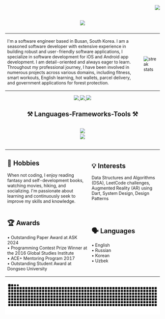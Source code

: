 <img align="right" src="https://visitor-badge.laobi.icu/badge?page_id=Sardor6628.Sardor6628" />
<h1 align="center">
    <img src="https://readme-typing-svg.herokuapp.com/?font=Righteous&size=35&center=true&vCenter=true&width=500&height=70&duration=4000&lines=Hi+There!+👋;+I'm+Sardor+(aka+Sam)!;" />
</h1>
<table>
  <tr>
	      <td>

I'm a software engineer based in Busan, South Korea. I am a seasoned software developer with extensive experience in building robust and user-friendly software applications, I specialize in software development for iOS and Android app development. I am detail-oriented and always eager to learn. Throughout my professional journey, I have been involved in numerous projects across various domains, including fitness, smart workouts, English learning, hot wallets, parcel delivery, and government applications for forest protection.
    </td>
    <td>
    
 <img width=2000 src="https://github-readme-streak-stats-salesp07.vercel.app/?user=Sardor6628&count_private=true&theme=react&border_radius=10" alt="streak stats"/>
 </td>
 </td>
 </table>

 </div>
 
<div align="center"> 
  <a href="mailto:sardorkun1996@gmail.com">
    <img src="https://img.shields.io/badge/Gmail-333333?style=for-the-badge&logo=gmail&logoColor=red" />
  </a>
  <a href="https://linkedin.com/in/sardor-ibrokhimov" target="_blank">
    <img src="https://img.shields.io/badge/LinkedIn-0077B5?style=for-the-badge&logo=linkedin&logoColor=white" target="_blank" />
  </a>
  <a href="https://facebook.com/sardor.ibragimov.773" target="_blank">
     <img src="https://img.shields.io/badge/Facebook-4267B2?style=for-the-badge&logo=facebook&logoColor=white" target="_blank" /> 
	  
  </a>
</div>
<h2 align="center">⚒️ Languages-Frameworks-Tools ⚒️</h2>
<br/>
<div align="center">
    <img src="https://skillicons.dev/icons?i=flutter,dart,firebase,vscode,github,androidstudio,discord,notion,postman,pycharm" />
		<br/>
    <img src="https://skillicons.dev/icons?i=raspberrypi,figma,latex,git,python,java,mysql,flask" /><br>
	
</div>
		<br/>

<table>
  <tr>
    <td>
      <h2>🎸 Hobbies</h2>
      <p>When not coding, I enjoy reading fantasy and self-development books, watching movies, hiking, and socializing. I'm passionate about learning and continuously seek to improve my skills and knowledge.</p>
    </td>
    <td>
      <h2>💡 Interests</h2>
      <p>Data Structures and Algorithms (DSA), LeetCode challenges, Augmented Reality (AR) using Dart, System Design, Design Patterns</p>
    </td>
  </tr>
  <tr>
    <td>
      <h2>🏆 Awards</h2>
      <p>• Outstanding Paper Award at ASK 2024<br/>
      • Programming Contest Prize Winner at the 2016 Global Studies Institute<br/>
      • ACE+ Mentoring Program 2017<br/>
      • Outstanding Student Award at Dongseo University</p>
    </td>
    <td>
      <h2>🗣️ Languages</h2>
      <p>• English<br/>
      • Russian<br/>
      • Korean<br/>
      • Uzbek</p>
    </td>
  </tr>
</table>
<div align="center">
   <img alt="snake eating my contributions" src="https://raw.githubusercontent.com/Sardor6628/Sardor6628/output/github-contribution-grid-snake.svg" />
</div>

